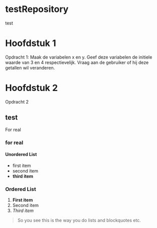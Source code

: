 # testRepository
 test

# Hoofdstuk 1
Opdracht 1: Maak de variabelen x en y. Geef deze variabelen de initiele waarde van 3 en 4 respectievelijk. Vraag aan de gebruiker of hij deze getallen wil veranderen.

# Hoofdstuk 2
Opdracht 2

## test
For real

### for real

#### Unordered List
- first item
- second item
- **third item**

### Ordered List 
1. __First item__
2. Second item
3. *Third item*

> So you see this is the way you do lists and blockquotes etc.